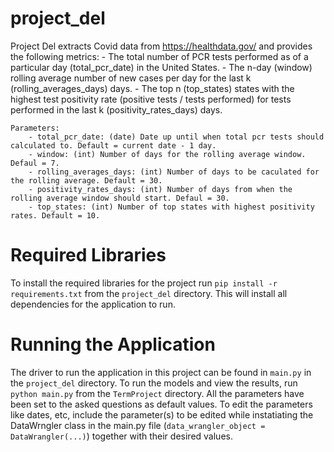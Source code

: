 # project_del
Project Del extracts Covid data from https://healthdata.gov/ and provides the following metrics:
    - The total number of PCR tests performed as of a particular day (total_pcr_date) in the United States.
    - The n-day (window) rolling average number of new cases per day for the last k (rolling_averages_days) days.
    - The top n (top_states) states with the highest test positivity rate (positive tests / tests performed) for tests performed in the last k (positivity_rates_days) days.

    Parameters:
        - total_pcr_date: (date) Date up until when total pcr tests should calculated to. Default = current date - 1 day.
        - window: (int) Number of days for the rolling average window. Defaul = 7.
        - rolling_averages_days: (int) Number of days to be caculated for the rolling average. Default = 30.
        - positivity_rates_days: (int) Number of days from when the rolling average window should start. Defaul = 30.
        - top_states: (int) Number of top states with highest positivity rates. Default = 10.

# Required Libraries
To install the required libraries for the project run `pip install -r requirements.txt` from the `project_del` directory. This will install all dependencies for the application to run.

# Running the Application
The driver to run the application in this project can be found in `main.py` in the `project_del` directory.
To run the models and view the results, run `python main.py` from the `TermProject` directory.
All the parameters have been set to the asked questions as default values. To edit the parameters like dates, etc, include the parameter(s) to be edited while instatiating the DataWrngler class in the main.py file (`data_wrangler_object = DataWrangler(...)`) together with their desired values.